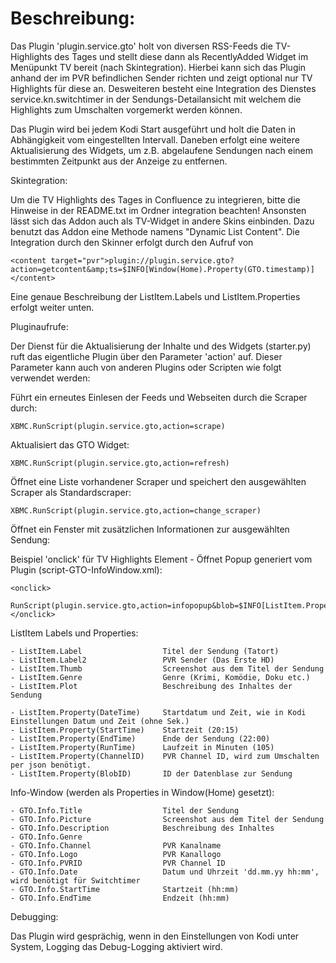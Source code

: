Beschreibung:
=============

Das Plugin 'plugin.service.gto' holt von diversen RSS-Feeds die TV-Highlights des Tages und stellt diese dann als RecentlyAdded Widget im Menüpunkt TV bereit (nach Skintegration).
Hierbei kann sich das Plugin anhand der im PVR befindlichen Sender richten und zeigt optional nur TV Highlights für diese an. Desweiteren besteht eine Integration des Dienstes service.kn.switchtimer in der Sendungs-Detailansicht mit welchem die Highlights zum Umschalten vorgemerkt werden können.

Das Plugin wird bei jedem Kodi Start ausgeführt und holt die Daten in Abhängigkeit vom eingestellten Intervall. Daneben erfolgt eine weitere Aktualisierung des Widgets, um z.B. abgelaufene Sendungen nach einem bestimmten Zeitpunkt aus der Anzeige zu entfernen.


Skintegration:

Um die TV Highlights des Tages in Confluence zu integrieren, bitte die Hinweise in der README.txt im Ordner integration beachten! Ansonsten lässt sich das Addon auch als TV-Widget in andere Skins einbinden. Dazu benutzt das Addon eine Methode namens "Dynamic List Content". Die Integration durch den Skinner erfolgt durch den Aufruf von

    <content target="pvr">plugin://plugin.service.gto?action=getcontent&amp;ts=$INFO[Window(Home).Property(GTO.timestamp)]</content>

Eine genaue Beschreibung der ListItem.Labels und ListItem.Properties erfolgt weiter unten.

Pluginaufrufe:

Der Dienst für die Aktualisierung der Inhalte und des Widgets (starter.py) ruft das eigentliche Plugin über den Parameter 'action' auf. Dieser Parameter kann auch von anderen Plugins oder Scripten wie folgt verwendet werden:

Führt ein erneutes Einlesen der Feeds und Webseiten durch die Scraper durch:

    XBMC.RunScript(plugin.service.gto,action=scrape)

Aktualisiert das GTO Widget:

    XBMC.RunScript(plugin.service.gto,action=refresh)

Öffnet eine Liste vorhandener Scraper und speichert den ausgewählten Scraper als Standardscraper:

    XBMC.RunScript(plugin.service.gto,action=change_scraper)

Öffnet ein Fenster mit zusätzlichen Informationen zur ausgewählten Sendung:

Beispiel 'onclick' für TV Highlights Element - Öffnet Popup generiert vom Plugin (script-GTO-InfoWindow.xml):

    <onclick>
        RunScript(plugin.service.gto,action=infopopup&blob=$INFO[ListItem.Property(BlobID))
    </onclick>

ListItem Labels und Properties:

    - ListItem.Label                  Titel der Sendung (Tatort)
    - ListItem.Label2                 PVR Sender (Das Erste HD)
    - ListItem.Thumb                  Screenshot aus dem Titel der Sendung
    - ListItem.Genre                  Genre (Krimi, Komödie, Doku etc.)
    - ListItem.Plot                   Beschreibung des Inhaltes der Sendung

    - ListItem.Property(DateTime)     Startdatum und Zeit, wie in Kodi Einstellungen Datum und Zeit (ohne Sek.)
    - ListItem.Property(StartTime)    Startzeit (20:15)
    - ListItem.Property(EndTime)      Ende der Sendung (22:00)
    - ListItem.Property(RunTime)      Laufzeit in Minuten (105)
    - ListItem.Property(ChannelID)    PVR Channel ID, wird zum Umschalten per json benötigt.
    - ListItem.Property(BlobID)       ID der Datenblase zur Sendung

Info-Window (werden als Properties in Window(Home) gesetzt):

    - GTO.Info.Title                  Titel der Sendung
    - GTO.Info.Picture                Screenshot aus dem Titel der Sendung
    - GTO.Info.Description            Beschreibung des Inhaltes
    - GTO.Info.Genre
    - GTO.Info.Channel                PVR Kanalname
    - GTO.Info.Logo                   PVR Kanallogo
    - GTO.Info.PVRID                  PVR Channel ID
    - GTO.Info.Date                   Datum und Uhrzeit 'dd.mm.yy hh:mm', wird benötigt für Switchtimer
    - GTO.Info.StartTime              Startzeit (hh:mm)
    - GTO.Info.EndTime                Endzeit (hh:mm)

Debugging:

Das Plugin wird gesprächig, wenn in den Einstellungen von Kodi unter System, Logging das Debug-Logging aktiviert wird.

